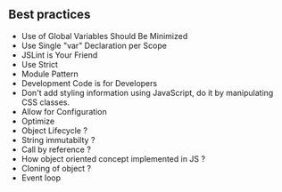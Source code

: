 ## Best practices
- Use of Global Variables Should Be Minimized
- Use Single "var" Declaration per Scope
- JSLint is Your Friend
- Use Strict
- Module Pattern
- Development Code is for Developers
- Don't add styling information using JavaScript, do it by manipulating CSS classes.
- Allow for Configuration
- Optimize
 - Object Lifecycle ?
 - String immutabilty ?
 - Call by reference ?
 - How object oriented concept implemented in JS ?
 - Cloning of object ?
 - Event loop 

